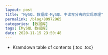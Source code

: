 ```yaml
---
layout: post
title: "MySQL 数据库-MySQL 中读写分离的实现原理"
permalink: /blog/89972965
categories: [数据库]
tags: [MySQL 数据库]
date: 2020-11-15 23:50:48
---
```


* Kramdown table of contents
{:toc .toc}
